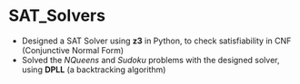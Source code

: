 # SAT_Solvers  

- Designed a SAT Solver using **z3** in Python, to check satisfiability in CNF (Conjunctive Normal Form)
- Solved the *NQueens* and *Sudoku* problems with the designed solver, using **DPLL** (a backtracking algorithm)
